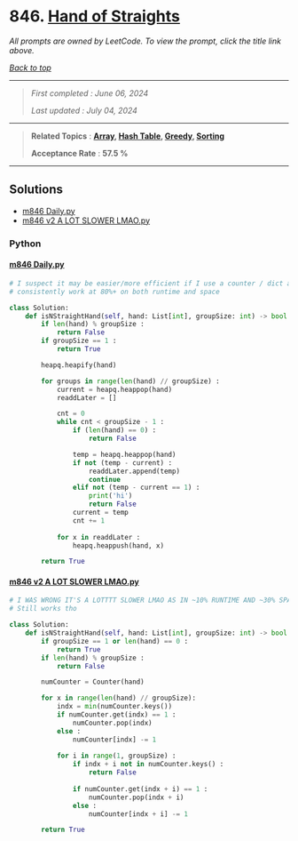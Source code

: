 # 846. [Hand of Straights](<https://leetcode.com/problems/hand-of-straights>)

*All prompts are owned by LeetCode. To view the prompt, click the title link above.*

*[Back to top](<../README.md>)*

------

> *First completed : June 06, 2024*
>
> *Last updated : July 04, 2024*

------

> **Related Topics** : **[Array](<by_topic/Array.md>), [Hash Table](<by_topic/Hash Table.md>), [Greedy](<by_topic/Greedy.md>), [Sorting](<by_topic/Sorting.md>)**
>
> **Acceptance Rate** : **57.5 %**

------

## Solutions

- [m846 Daily.py](<../my-submissions/m846 Daily.py>)
- [m846 v2 A LOT SLOWER LMAO.py](<../my-submissions/m846 v2 A LOT SLOWER LMAO.py>)
### Python
#### [m846 Daily.py](<../my-submissions/m846 Daily.py>)
```Python
# I suspect it may be easier/more efficient if I use a counter / dict and match keys but this does
# consistently work at 80%+ on both runtime and space

class Solution:
    def isNStraightHand(self, hand: List[int], groupSize: int) -> bool:
        if len(hand) % groupSize :
            return False
        if groupSize == 1 :
            return True

        heapq.heapify(hand)

        for groups in range(len(hand) // groupSize) :
            current = heapq.heappop(hand)
            readdLater = []

            cnt = 0
            while cnt < groupSize - 1 :
                if (len(hand) == 0) :
                    return False

                temp = heapq.heappop(hand)
                if not (temp - current) :
                    readdLater.append(temp)
                    continue
                elif not (temp - current == 1) :
                    print('hi')
                    return False
                current = temp
                cnt += 1
            
            for x in readdLater :
                heapq.heappush(hand, x)

        return True
```

#### [m846 v2 A LOT SLOWER LMAO.py](<../my-submissions/m846 v2 A LOT SLOWER LMAO.py>)
```Python
# I WAS WRONG IT'S A LOTTTT SLOWER LMAO AS IN ~10% RUNTIME AND ~30% SPACE HAHA
# Still works tho 

class Solution:
    def isNStraightHand(self, hand: List[int], groupSize: int) -> bool:
        if groupSize == 1 or len(hand) == 0 :
            return True
        if len(hand) % groupSize :
            return False

        numCounter = Counter(hand)

        for x in range(len(hand) // groupSize):
            indx = min(numCounter.keys())
            if numCounter.get(indx) == 1 :
                numCounter.pop(indx)
            else :
                numCounter[indx] -= 1
            
            for i in range(1, groupSize) :
                if indx + i not in numCounter.keys() :
                    return False
                
                if numCounter.get(indx + i) == 1 :
                    numCounter.pop(indx + i)
                else :
                    numCounter[indx + i] -= 1

        return True
```


